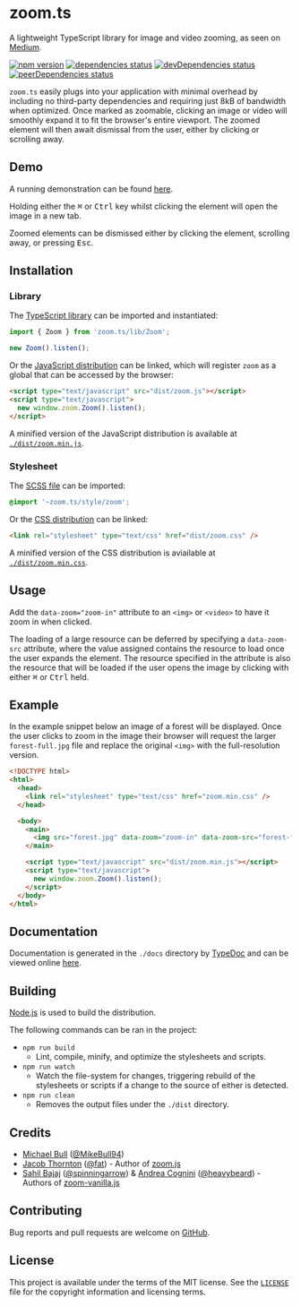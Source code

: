 # zoom.ts

A lightweight TypeScript library for image and video zooming, as seen on
[Medium][medium].

[![npm version][npm-image]][npm-url]
[![dependencies status][dependencies-image]][dependencies-url]
[![devDependencies status][devDependencies-image]][devDependencies-url]
[![peerDependencies status][peerDependencies-image]][peerDependencies-url]

`zoom.ts` easily plugs into your application with minimal overhead by including
no third-party dependencies and requiring just 8kB of bandwidth when
optimized. Once marked as zoomable, clicking an image or video will smoothly
expand it to fit the browser's entire viewport. The zoomed element will then
await dismissal from the user, either by clicking or scrolling away.

## Demo

A running demonstration can be found [here][demo].

Holding either the <kbd>⌘</kbd> or <kbd>Ctrl</kbd> key whilst clicking the
element will open the image in a new tab.

Zoomed elements can be dismissed either by clicking the element, scrolling away,
or pressing <kbd>Esc</kbd>.

## Installation

### Library

The [TypeScript library][zoom.ts] can be imported and instantiated:

```javascript
import { Zoom } from 'zoom.ts/lib/Zoom';

new Zoom().listen();
```

Or the [JavaScript distribution][dist.js] can be linked, which will register
`zoom` as a global that can be accessed by the browser:

```html
<script type="text/javascript" src="dist/zoom.js"></script>
<script type="text/javascript">
  new window.zoom.Zoom().listen();
</script>
```

A minified version of the JavaScript distribution is available at
[`./dist/zoom.min.js`][min.js].

### Stylesheet

The [SCSS file][zoom.scss] can be imported:

```scss
@import '~zoom.ts/style/zoom';
```

Or the [CSS distribution][dist.css] can be linked:

```html
<link rel="stylesheet" type="text/css" href="dist/zoom.css" />
```

A minified version of the CSS distribution is aviailable at
[`./dist/zoom.min.css`][min.css].

## Usage

Add the `data-zoom="zoom-in"` attribute to an `<img>` or `<video>` to have it
zoom in when clicked.

The loading of a large resource can be deferred by specifying a `data-zoom-src`
attribute, where the value assigned contains the resource to load once the user
expands the element. The resource specified in the attribute is also the
resource that will be loaded if the user opens the image by clicking with either
<kbd>⌘</kbd> or <kbd>Ctrl</kbd> held.

## Example

In the example snippet below an image of a forest will be displayed. Once the
user clicks to zoom in the image their browser will request the larger
`forest-full.jpg` file and replace the original `<img>` with the full-resolution
version.

```html
<!DOCTYPE html>
<html>
  <head>
    <link rel="stylesheet" type="text/css" href="zoom.min.css" />
  </head>

  <body>
    <main>
      <img src="forest.jpg" data-zoom="zoom-in" data-zoom-src="forest-full.jpg">
    </main>

    <script type="text/javascript" src="dist/zoom.min.js"></script>
    <script type="text/javascript">
      new window.zoom.Zoom().listen();
    </script>
  </body>
</html>
```

## Documentation

Documentation is generated in the `./docs` directory by [TypeDoc][typedoc] and
can be viewed online [here][docs].

## Building

[Node.js][node] is used to build the distribution.

The following commands can be ran in the project:

- `npm run build`
  - Lint, compile, minify, and optimize the stylesheets and scripts.
- `npm run watch`
  - Watch the file-system for changes, triggering rebuild of the stylesheets or
scripts if a change to the source of either is detected.
- `npm run clean`
  - Removes the output files under the `./dist` directory.

## Credits

- [Michael Bull](https://michael-bull.com) ([@MikeBull94](https://github.com/MikeBull94))
- [Jacob Thornton](https://twitter.com/fat) ([@fat](https://github.com/fat)) - Author of [zoom.js](https://github.com/fat/zoom.js)
- [Sahil Bajaj](http://sahil.me) ([@spinningarrow](https://github.com/spinningarrow)) \& [Andrea Cognini](http://heavybeard.it) ([@heavybeard](https://github.com/heavybeard)) - Authors of [zoom-vanilla.js](https://github.com/heavybeard/zoom-vanilla.js)

## Contributing

Bug reports and pull requests are welcome on [GitHub][github].

## License
This project is available under the terms of the MIT license. See the
[`LICENSE`][license] file for the copyright information and licensing terms.

[medium]: https://medium.design/image-zoom-on-medium-24d146fc0c20
[npm-image]: https://img.shields.io/npm/v/zoom.ts.svg
[npm-url]: https://www.npmjs.com/package/zoom.ts
[dependencies-image]: https://david-dm.org/MikeBull94/zoom.ts.svg
[dependencies-url]: https://david-dm.org/MikeBull94/zoom.ts
[devDependencies-image]: https://david-dm.org/MikeBull94/zoom.ts/dev-status.svg
[devDependencies-url]: https://david-dm.org/MikeBull94/zoom.ts#info=devDependencies
[peerDependencies-image]: https://david-dm.org/MikeBull94/zoom.ts/peer-status.svg
[peerDependencies-url]: https://david-dm.org/MikeBull94/zoom.ts#info=peerDependencies
[demo]: https://mikebull94.github.io/zoom.ts
[zoom.ts]: https://github.com/MikeBull94/zoom.ts/blob/master/lib/Zoom.ts
[dist.js]: https://github.com/MikeBull94/zoom.ts/blob/master/dist/zoom.js
[min.js]: https://github.com/MikeBull94/zoom.ts/blob/master/dist/zoom.min.js
[zoom.scss]: https://github.com/MikeBull94/zoom.ts/blob/master/style/zoom.scss
[dist.css]: https://github.com/MikeBull94/zoom.ts/blob/master/dist/zoom.css
[min.css]: https://github.com/MikeBull94/zoom.ts/blob/master/dist/zoom.min.css
[typedoc]: https://github.com/TypeStrong/typedoc
[docs]: https://mikebull94.github.io/zoom.ts/docs
[node]: https://nodejs.org
[github]: https://github.com/MikeBull94/zoom.ts
[license]: https://github.com/MikeBull94/zoom.ts/blob/master/LICENSE
